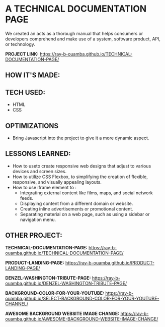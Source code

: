 # A TECHNICAL DOCUMENTATION PAGE
We created an acts as a thorough manual that helps consumers or developers comprehend and make use of a system, software product, API, or technology. 

**PROJECT LINK:**  https://ray-b-ouamba.github.io/TECHNICAL-DOCUMENTATION-PAGE/
## HOW IT'S MADE:
## TECH USED:
* HTML
* CSS


## OPTIMIZATIONS
* Bring Javascript into the project to give it a more dynamic aspect.


## LESSONS LEARNED:
* How to useto create responsive web designs that adjust to various devices and screen sizes. 
* How to utilize CSS Flexbox, to simplifying the creation of flexible, responsive, and visually appealing layouts. 
* How to use iframe element to :
    * Integrating external content like films, maps, and social network feeds.
    * Displaying content from a different domain or website.
    * Creating inline advertisements or promotional content.
    * Separating material on a web page, such as using a sidebar or navigation menu.
  
## OTHER PROJECT:
**TECHNICAL-DOCUMENTATION-PAGE:**
https://ray-b-ouamba.github.io/TECHNICAL-DOCUMENTATION-PAGE/

**PRODUCT-LANDING-PAGE:**
 https://ray-b-ouamba.github.io/PRODUCT-LANDING-PAGE/

**DENZEL-WASHINGTON-TRIBUTE-PAGE:**
https://ray-b-ouamba.github.io/DENZEL-WASHINGTON-TRIBUTE-PAGE/

**BACKGROUND-COLOR-FOR-YOUR-YOUTUBE:**
https://ray-b-ouamba.github.io/SELECT-BACKGROUND-COLOR-FOR-YOUR-YOUTUBE-CHANNEL/

**AWESOME BACKGROUND WEBSITE IMAGE CHANGE:**
https://ray-b-ouamba.github.io/AWESOME-BACKGROUND-WEBSITE-IMAGE-CHANGE/
